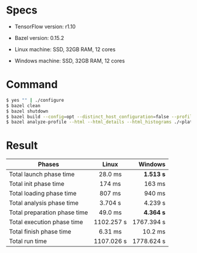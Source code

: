# Specs

* TensorFlow version: r1.10

* Bazel version: 0.15.2

* Linux machine: SSD, 32GB RAM, 12 cores

* Windows machine: SSD, 32GB RAM, 12 cores

# Command

```sh
$ yes "" | ./configure
$ bazel clean
$ bazel shutdown
$ bazel build --config=opt --distinct_host_configuration=false --profile=./<platform>-TensorFlow.profile //tensorflow/tools/pip_package:build_pip_package
$ bazel analyze-profile --html --html_details --html_histograms ./<platform>-TensorFlow.profile
```

# Result

| Phases        | Linux         |   Windows    |
| ------------- |:-------------:| -----:|
| Total launch phase time | 28.0 ms | **1.513 s** |
| Total init phase time |   174 ms |   163 ms |
| Total loading phase time |    807 ms |    940 ms |
| Total analysis phase time |   3.704 s |   4.239 s |
| Total preparation phase time |    49.0 ms |    **4.364 s** |
| Total execution phase time |  1102.257 s |  1767.394 s |
| Total finish phase time | 6.31 ms | 10.2 ms |
| Total run time |  1107.026 s |  1778.624 s |